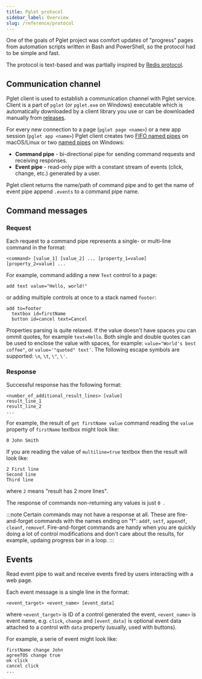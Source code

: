 ```yaml
---
title: Pglet protocol
sidebar_label: Overview
slug: /reference/protocol
---
```


One of the goals of Pglet project was comfort updates of "progress" pages from automation scripts written in Bash and PowerShell, so the protocol had to be simple and fast.

The protocol is text-based and was partially inspired by [Redis protocol](https://redis.io/topics/protocol).

## Communication channel

Pglet client is used to establish a communication channel with Pglet service. Client is a part of `pglet` (or `pglet.exe` on Windows) executable which is automatically downloaded by a client library you use or can be downloaded manually from [releases](https://github.com/pglet/pglet/releases).

For every new connection to a page (`pglet page <name>`) or a new app session (`pglet app <name>`) Pglet client creates two [FIFO named pipes](https://man7.org/linux/man-pages/man7/fifo.7.html) on macOS/Linux or two [named pipes](https://docs.microsoft.com/en-us/windows/win32/ipc/named-pipes) on Windows:

* **Command pipe** - bi-directional pipe for sending command requests and receiving responses.
* **Event pipe** - read-only pipe with a constant stream of events (click, change, etc.) generated by a user.

Pglet client returns the name/path of command pipe and to get the name of event pipe append `.events` to a command pipe name.

## Command messages

### Request

Each request to a command pipe represents a single- or multi-line command in the format:

```
<command> [value_1] [value_2] ... [property_1=value] [property_2=value] ...
```

For example, command adding a new `Text` control to a page:

```
add text value="Hello, world!"
```

or adding multiple controls at once to a stack named `footer`:

```
add to=footer
  textbox id=firstName
  button id=cancel text=Cancel
```

Properties parsing is quite relaxed. If the value doesn't have spaces you can ommit quotes, for example `text=Hello`. Both single and double quotes can be used to enclose the value with spaces, for example: `value="World's best coffee"`, or `value='"quoted" text'`. The following escape symbols are supported: `\n`, `\t`, `\"`, `\'`.

### Response

Successful response has the following format:

```
<number_of_additional_result_lines> [value]
result_line_1
result_line_2
...
```

For example, the result of `get firstName value` command reading the `value` property of `firstName` textbox might look like:

```
0 John Smith
```

If you are reading the value of `multiline=true` textbox then the result will look like:

```
2 First line
Second line
Third line
```

where `2` means "result has 2 more lines".

The response of commands non-returning any values is just `0 `.

:::note
Certain commands may not have a response at all. These are fire-and-forget commands with the names ending on "f": `addf`, `setf`, `appendf`, `cleanf`, `removef`. Fire-and-forget commands are handy when you are quickly doing a lot of control modifications and don't care about the results, for example, updaing progress bar in a loop.
:::

## Events

Read event pipe to wait and receive events fired by users interacting with a web page.

Each event message is a single line in the format:

```
<event_target> <event_name> [event_data]
```

where `<event_target>` is ID of a control generated the event, `<event_name>` is event name, e.g. `click`, `change` and `[event_data]` is optional event data attached to a control with `data` property (usually, used with buttons).

For example, a serie of event might look like:

```
firstName change John
agreeTOS change true
ok click
cancel click
...
```